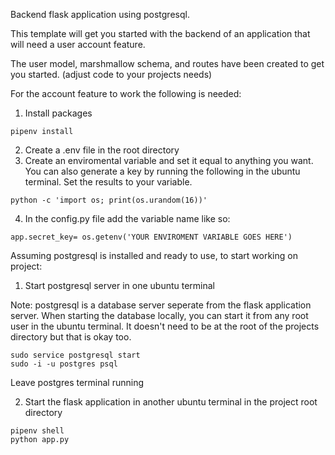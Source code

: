 Backend flask application using postgresql.

This template will get you started with the backend of an application that will need a user account feature. 

The user model, marshmallow schema, and routes have been created to get you started. (adjust code to your projects needs)

For the account feature to work the following is needed:

1. Install packages 
``` 
pipenv install 
```
2. Create a .env file in the root directory
3. Create an enviromental variable and set it equal to anything you want. You can also generate a key by running the following in the ubuntu terminal. Set the results to your variable. 

```
python -c 'import os; print(os.urandom(16))'
```
4. In the config.py file add the variable name like so:

```
app.secret_key= os.getenv('YOUR ENVIROMENT VARIABLE GOES HERE')
```

Assuming postgresql is installed and ready to use, to start working on project:

1. Start postgresql server in one ubuntu terminal 

Note: postgresql is a database server seperate from the flask application server. When starting the database locally, you can start it from any root user in the ubuntu terminal. It doesn't need to be at the root of the projects directory but that is okay too.

```
sudo service postgresql start
sudo -i -u postgres psql
```
Leave postgres terminal running

2. Start the flask application in another ubuntu terminal in the project root directory

```
pipenv shell
python app.py
```
